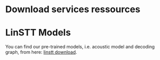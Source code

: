 # Download services ressources

# LinSTT Models
You can find our pre-trained models, i.e. acoustic model and decoding graph, from here: [linstt download](services/linstt_download).
